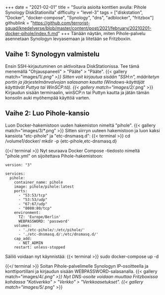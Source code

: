 +++
date = "2021-02-01"
title = "Suuria asioita konttien avulla: Pihole Synology DiskStationilla"
difficulty = "level-3"
tags = ["diskstation", "Docker", "docker-compose", "Synology", "dns", "adblocker", "fritzbox"]
githublink = "https://github.com/terrorist-squad/knedelverse/blob/master/content/post/2021/february/20210201-docker-pihole/index.fi.md"
+++
Tänään näytän, miten Pihole-palvelu asennetaan Synologyn levyasemaan ja liitetään se Fritzboxiin.
## Vaihe 1: Synologyn valmistelu
Ensin SSH-kirjautuminen on aktivoitava DiskStationissa. Tee tämä menemällä "Ohjauspaneeli" > "Pääte" > "Pääte".
{{< gallery match="images/1/*.png" >}}
Sitten voit kirjautua sisään "SSH:n", määritetyn portin ja järjestelmänvalvojan salasanan kautta (Windows-käyttäjät käyttävät Puttya tai WinSCP:tä).
{{< gallery match="images/2/*.png" >}}
Kirjaudun sisään terminaalin, winSCP:n tai Puttyn kautta ja jätän tämän konsolin auki myöhempää käyttöä varten.
## Vaihe 2: Luo Pihole-kansio
Luon Docker-hakemistoon uuden hakemiston nimeltä "pihole".
{{< gallery match="images/3/*.png" >}}
Sitten siirryn uuteen hakemistoon ja luon kaksi kansiota "etc-pihole" ja "etc-dnsmasq.d":
{{< terminal >}}
cd /volume1/docker/
mkdir -p {etc-pihole,etc-dnsmasq.d}

{{</ terminal >}}
Nyt seuraava Docker Compose -tiedosto nimeltä "pihole.yml" on sijoitettava Pihole-hakemistoon:
```
version: "3"

services:
  pihole:
    container_name: pihole
    image: pihole/pihole:latest
    ports:
      - "53:53/tcp"
      - "53:53/udp"
      - "67:67/udp"
      - "8080:80/tcp"
    environment:
      TZ: 'Europe/Berlin'
      WEBPASSWORD: 'password'
    volumes:
      - './etc-pihole/:/etc/pihole/'
      - './etc-dnsmasq.d/:/etc/dnsmasq.d/'
    cap_add:
      - NET_ADMIN
    restart: unless-stopped

```
Säiliö voidaan nyt käynnistää:
{{< terminal >}}
sudo docker-compose up -d

{{</ terminal >}}
Soitan Pihole-palvelimelle Synologyn IP-osoitteella ja konttiportillani ja kirjaudun sisään WEBPASSWORD-salasanalla.
{{< gallery match="images/4/*.png" >}}
Nyt DNS-osoite voidaan muuttaa Fritzboxissa kohdassa "Kotiverkko" > "Verkko" > "Verkkoasetukset".
{{< gallery match="images/5/*.png" >}}